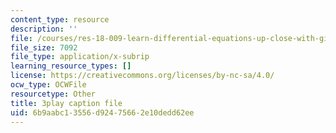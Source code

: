 ```yaml
---
content_type: resource
description: ''
file: /courses/res-18-009-learn-differential-equations-up-close-with-gilbert-strang-and-cleve-moler-fall-2015/6b9aabc13556d92475662e10dedd62ee_gwmIksA7aXM.srt
file_size: 7092
file_type: application/x-subrip
learning_resource_types: []
license: https://creativecommons.org/licenses/by-nc-sa/4.0/
ocw_type: OCWFile
resourcetype: Other
title: 3play caption file
uid: 6b9aabc1-3556-d924-7566-2e10dedd62ee
---
```

